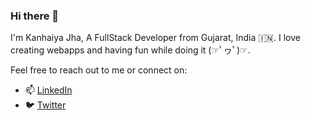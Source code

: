 ### Hi there 👋

I'm Kanhaiya Jha, A FullStack Developer from Gujarat, India 🇮🇳. I love creating webapps and having fun while doing it (☞ﾟヮﾟ)☞.

Feel free to reach out to me or connect on:
- 📫 [LinkedIn](https://www.linkedin.com/in/mekanhaji/)
- 🐦 [Twitter](https://twitter.com/mekanhaji)
